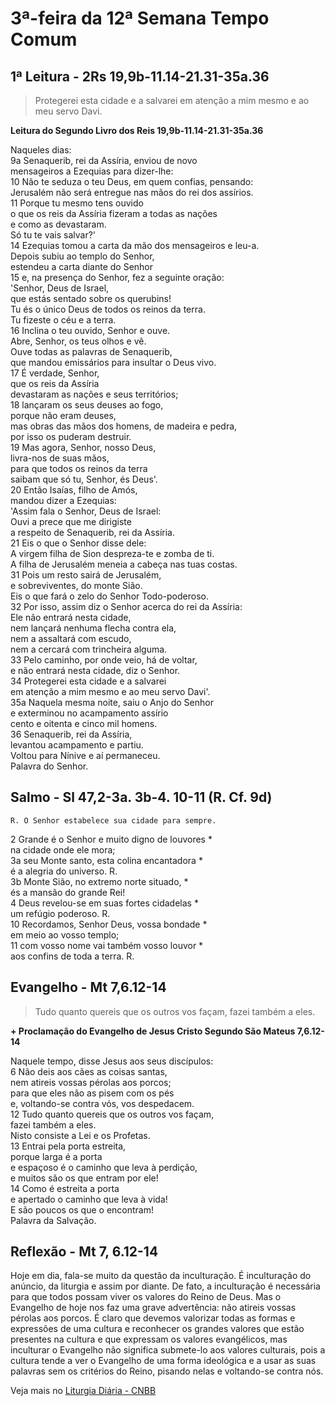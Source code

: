 # 3ª-feira da 12ª Semana Tempo Comum

## 1ª Leitura - 2Rs 19,9b-11.14-21.31-35a.36

> Protegerei esta cidade e a salvarei em atenção a mim mesmo e ao meu servo Davi.

**Leitura do Segundo Livro dos Reis 19,9b-11.14-21.31-35a.36**

Naqueles dias:   
9a Senaquerib, rei da Assíria, enviou de novo   
 mensageiros a Ezequias para dizer-lhe:   
10 Não te seduza o teu Deus, em quem confias, pensando:   
 Jerusalém não será entregue nas mãos do rei dos assírios.   
11 Porque tu mesmo tens ouvido   
 o que os reis da Assíria fizeram a todas as nações   
 e como as devastaram.   
 Só tu te vais salvar?'   
14 Ezequias tomou a carta da mão dos mensageiros e leu-a.   
 Depois subiu ao templo do Senhor,   
 estendeu a carta diante do Senhor   
15 e, na presença do Senhor, fez a seguinte oração:   
 'Senhor, Deus de Israel,   
 que estás sentado sobre os querubins!   
 Tu és o único Deus de todos os reinos da terra.   
 Tu fizeste o céu e a terra.   
16 Inclina o teu ouvido, Senhor e ouve.   
 Abre, Senhor, os teus olhos e vê.   
 Ouve todas as palavras de Senaquerib,   
 que mandou emissários para insultar o Deus vivo.   
17 É verdade, Senhor,   
 que os reis da Assíria   
 devastaram as nações e seus territórios;   
18 lançaram os seus deuses ao fogo,   
 porque não eram deuses,   
 mas obras das mãos dos homens, de madeira e pedra,   
 por isso os puderam destruir.   
19 Mas agora, Senhor, nosso Deus,   
 livra-nos de suas mãos,   
 para que todos os reinos da terra   
 saibam que só tu, Senhor, és Deus'.   
20 Então Isaías, filho de Amós,   
 mandou dizer a Ezequias:   
 'Assim fala o Senhor, Deus de Israel:   
 Ouvi a prece que me dirigiste   
 a respeito de Senaquerib, rei da Assíria.   
21 Eis o que o Senhor disse dele:   
 A virgem filha de Sion despreza-te e zomba de ti.   
 A filha de Jerusalém meneia a cabeça nas tuas costas.   
31 Pois um resto sairá de Jerusalém,   
 e sobreviventes, do monte Sião.   
 Eis o que fará o zelo do Senhor Todo-poderoso.   
32 Por isso, assim diz o Senhor acerca do rei da Assíria:   
 Ele não entrará nesta cidade,   
 nem lançará nenhuma flecha contra ela,   
 nem a assaltará com escudo,   
 nem a cercará com trincheira alguma.   
33 Pelo caminho, por onde veio, há de voltar,   
 e não entrará nesta cidade, diz o Senhor.   
34 Protegerei esta cidade e a salvarei   
 em atenção a mim mesmo e ao meu servo Davi'.   
35a Naquela mesma noite, saiu o Anjo do Senhor   
 e exterminou no acampamento assírio   
 cento e oitenta e cinco mil homens.   
36 Senaquerib, rei da Assíria,   
 levantou acampamento e partiu.   
 Voltou para Nínive e aí permaneceu.   
 Palavra do Senhor.

## Salmo - Sl 47,2-3a. 3b-4. 10-11 (R. Cf. 9d)

`R. O Senhor estabelece sua cidade para sempre.`

2 Grande é o Senhor e muito digno de louvores *   
 na cidade onde ele mora;   
3a seu Monte santo, esta colina encantadora *   
 é a alegria do universo. R.       
3b Monte Sião, no extremo norte situado, *   
 és a mansão do grande Rei!   
4 Deus revelou-se em suas fortes cidadelas *   
 um refúgio poderoso. R.       
10 Recordamos, Senhor Deus, vossa bondade *   
 em meio ao vosso templo;   
11 com vosso nome vai também vosso louvor *   
 aos confins de toda a terra. R.

## Evangelho - Mt 7,6.12-14

> Tudo quanto quereis que os outros vos façam, fazei também a eles.

**+ Proclamação do Evangelho de Jesus Cristo Segundo São Mateus 7,6.12-14**

Naquele tempo, disse Jesus aos seus discípulos:   
6 Não deis aos cães as coisas santas,   
 nem atireis vossas pérolas aos porcos;   
 para que eles não as pisem com os pés   
 e, voltando-se contra vós, vos despedacem.   
12 Tudo quanto quereis que os outros vos façam,   
 fazei também a eles.   
 Nisto consiste a Lei e os Profetas.   
13 Entrai pela porta estreita,   
 porque larga é a porta    
 e espaçoso é o caminho que leva à perdição,   
 e muitos são os que entram por ele!   
14 Como é estreita a porta   
 e apertado o caminho que leva à vida!   
 E são poucos os que o encontram!   
 Palavra da Salvação.

## Reflexão - Mt 7, 6.12-14

Hoje em dia, fala-se muito da questão da inculturação. É inculturação do anúncio, da liturgia e assim por diante. De fato, a inculturação é necessária para que todos possam viver os valores do Reino de Deus. Mas o Evangelho de hoje nos faz uma grave advertência: não atireis vossas pérolas aos porcos. É claro que devemos valorizar todas as formas e expressões de uma cultura e reconhecer os grandes valores que estão presentes na cultura e que expressam os valores evangélicos, mas inculturar o Evangelho não significa submete-lo aos valores culturais, pois a cultura tende a ver o Evangelho de uma forma ideológica e a usar as suas palavras sem os critérios do Reino, pisando nelas e voltando-se contra nós.

Veja mais no [Liturgia Diária - CNBB](http://liturgiadiaria.cnbb.org.br/app/user/user/UserView.php?ano=2016&mes=6&dia=21)
